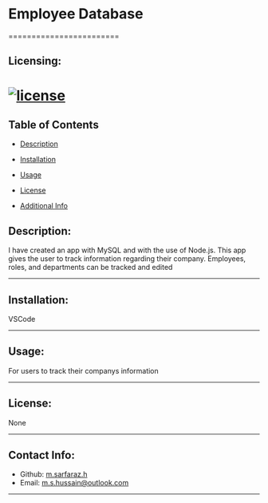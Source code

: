 # Employee Database
  ========================
  ## Licensing:
  [![license](https://img.shields.io/badge/license-None-blue)](https://shields.io)
  ========================
  ## Table of Contents 
  - [Description](#desc)

  - [Installation](#reqs)

  - [Usage](#usage)

  - [License](#License)

  - [Additional Info](#additional-info)


  ## Description:
  I have created an app with MySQL and with the use of Node.js. This app gives the user to track information regarding their company. Employees, roles, and departments can be tracked and edited

  _________________________

  


  ## Installation:
  VSCode

  _________________________

  


  ## Usage:
  For users to track their companys information 

  _________________________

  


  ## License:
  None

  _________________________

  


  ## Contact Info:
   - Github: [m.sarfaraz.h](https://github.com/m.sarfaraz.h)
  - Email: m.s.hussain@outlook.com

  ______________________________

